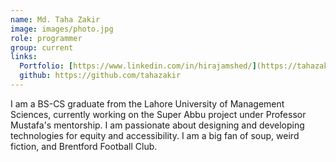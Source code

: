 ```yaml
---
name: Md. Taha Zakir
image: images/photo.jpg
role: programmer
group: current
links:
  Portfolio: [https://www.linkedin.com/in/hirajamshed/](https://tahazakir.notion.site/Hi-it-s-Taha-Zakir-2f2f5f5088f04d75804584248370d731?pvs=4)
  github: https://github.com/tahazakir
---
```


 I am a BS-CS graduate from the Lahore University of Management Sciences, currently working on the Super Abbu project under Professor Mustafa's mentorship. I am passionate about designing and developing technologies for equity and accessibility. I am a big fan of soup, weird fiction, and Brentford Football Club.

